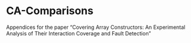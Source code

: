 # CA-Comparisons
Appendices for the paper “Covering Array Constructors: An Experimental Analysis of Their Interaction Coverage and Fault Detection”
